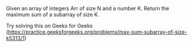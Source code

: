Given an array of integers Arr of size N and a number K. Return the maximum sum of a subarray of size K. 

Try solving this on Geeks for Geeks (https://practice.geeksforgeeks.org/problems/max-sum-subarray-of-size-k5313/1)
